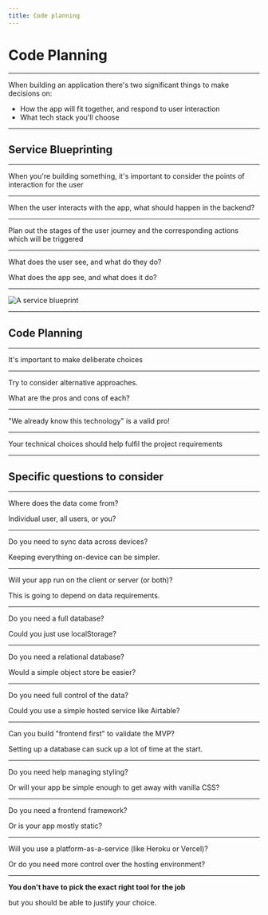 ```yaml
---
title: Code planning
---
```


# Code Planning

---

When building an application there's two significant things to make decisions on:

- How the app will fit together, and respond to user interaction
- What tech stack you'll choose

---

## Service Blueprinting

---

When you're building something, it's important to consider the points of interaction for the user

---

When the user interacts with the app, what should happen in the backend?

---

Plan out the stages of the user journey and the corresponding actions which will be triggered

---

What does the user see, and what do they do?

What does the app see, and what does it do?

---

![A service blueprint](../term-3/code-planning/service-blueprint.jpg)

---

## Code Planning

---

It's important to make deliberate choices

---

Try to consider alternative approaches.

What are the pros and cons of each?

---

"We already know this technology" is a valid pro!

---

Your technical choices should help fulfil the project requirements

---

## Specific questions to consider

---

Where does the data come from?

Individual user, all users, or you?

---

Do you need to sync data across devices?

Keeping everything on-device can be simpler.

---

Will your app run on the client or server (or both)?

This is going to depend on data requirements.

---

Do you need a full database?

Could you just use localStorage?

---

Do you need a relational database?

Would a simple object store be easier?

---

Do you need full control of the data?

Could you use a simple hosted service like Airtable?

---

Can you build "frontend first" to validate the MVP?

Setting up a database can suck up a lot of time at the start.

---

Do you need help managing styling?

Or will your app be simple enough to get away with vanilla CSS?

---

Do you need a frontend framework?

Or is your app mostly static?

---

Will you use a platform-as-a-service (like Heroku or Vercel)?

Or do you need more control over the hosting environment?

---

**You don't have to pick the exact right tool for the job**

but you should be able to justify your choice.
